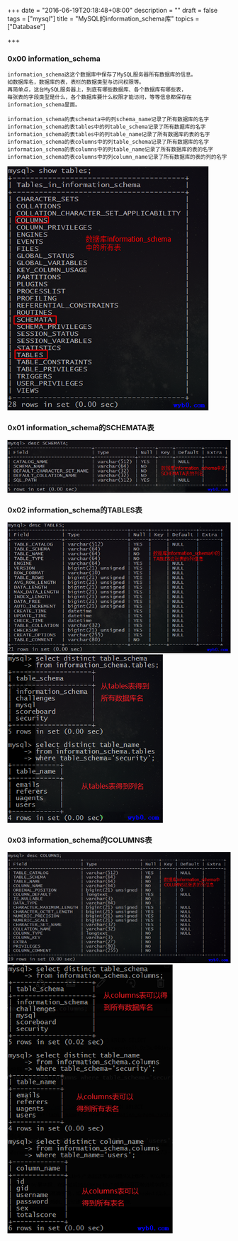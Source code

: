 +++
date = "2016-06-19T20:18:48+08:00"
description = ""
draft = false
tags = ["mysql"]
title = "MySQL的information_schema库"
topics = ["Database"]

+++

### 0x00 information\_schema
```
information_schema这这个数据库中保存了MySQL服务器所有数据库的信息。
如数据库名，数据库的表，表栏的数据类型与访问权限等。
再简单点，这台MySQL服务器上，到底有哪些数据库、各个数据库有哪些表，
每张表的字段类型是什么，各个数据库要什么权限才能访问，等等信息都保存在information_schema里面。

information_schema的表schemata中的列schema_name记录了所有数据库的名字
information_schema的表tables中的列table_schema记录了所有数据库的名字
information_schema的表tables中的列table_name记录了所有数据库的表的名字
information_schema的表columns中的列table_schema记录了所有数据库的名字
information_schema的表columns中的列table_name记录了所有数据库的表的名字
information_schema的表columns中的列column_name记录了所有数据库的表的列的名字
```
![50](/img/post/information_schema_alltables.png)

### 0x01 information_schema的SCHEMATA表
![80](/img/post/information_schema_SCHEMATA.png)

### 0x02 information_schema的TABLES表
![80](/img/post/information_schema_TABLES.png)
![information_schema的TABLES表的部分列](/img/post/information_schema.tables.png)

### 0x03 information_schema的COLUMNS表
![90](/img/post/information_schema_COLUMNS.png)
![information_schema的COLUMNS表的部分列](/img/post/information_schema.columns.png)
